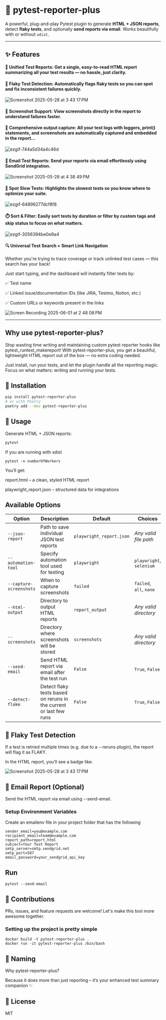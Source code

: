 # 🧪 pytest-reporter-plus

A powerful, plug-and-play Pytest plugin to generate **HTML + JSON reports**, detect **flaky tests**, and optionally **send reports via email**. Works beautifully with or without `xdist`.

---

## ✨ Features

#### 🧩 Unified Test Reports: Get a single, easy-to-read HTML report summarizing all your test results — no hassle, just clarity.

#### 🔄 Flaky Test Detection: Automatically flags flaky tests so you can spot and fix inconsistent failures quickly.

![Screenshot 2025-05-28 at 3 43 17 PM](https://github.com/user-attachments/assets/6fd7a419-58c1-4651-96f7-093ced1f02ee)

#### 📸 Screenshot Support: View screenshots directly in the report to understand failures faster.

#### 📝 Comprehensive output capture: All your test logs with loggers, print() statements, and screenshots are automatically captured and embedded in the report...

![ezgif-744a5d34a4c46d](https://github.com/user-attachments/assets/209cd2c0-d33b-48ec-b58b-8c8991ce35be)

#### 📧 Email Test Reports: Send your reports via email effortlessly using SendGrid integration.

![Screenshot 2025-05-28 at 4 38 49 PM](https://github.com/user-attachments/assets/3f40e206-5dfd-45e9-a511-4dd206cf3318)

#### 🐢 Spot Slow Tests: Highlights the slowest tests so you know where to optimize your suite.

![ezgif-64896277dcf8f8](https://github.com/user-attachments/assets/f5616a07-0dd9-40ed-aa9a-cf9adee3a0b8)

#### ⏱️ Sort & Filter: Easily sort tests by duration or filter by custom tags and skip status to focus on what matters.

![ezgif-3056394be0e9a4](https://github.com/user-attachments/assets/bb60c50a-4709-42f3-8571-19cbd76a93cf)

#### 🔍 Universal Test Search + Smart Link Navigation

Whether you're trying to trace coverage or track unlinked test cases — this search has your back!

Just start typing, and the dashboard will instantly filter tests by: 

✅ Test name

✅ Linked issue/documentation IDs (like JIRA, Testmo, Notion, etc.)

✅ Custom URLs or keywords present in the links


![Screen Recording 2025-06-01 at 2 48 08 PM](https://github.com/user-attachments/assets/057441ac-06a3-421f-aafc-915968a90463)




---

##  Why use pytest-reporter-plus?
Stop wasting time writing and maintaining custom pytest reporter hooks like pytest_runtest_makereport!
With pytest-reporter-plus, you get a beautiful, lightweight HTML report out of the box — no extra coding needed.

Just install, run your tests, and let the plugin handle all the reporting magic. Focus on what matters: writing and running your tests.



## 🚀 Installation

```bash
pip install pytest-reporter-plus
# or with Poetry
poetry add --dev pytest-reporter-plus
```


## 🧾 Usage
Generate HTML + JSON reports:

```bash
pytest
```
If you are running with xdist 

```commandline
pytest -n numberOfWorkers
```
You’ll get:

report.html – a clean, styled HTML report

playwright_report.json – structured data for integrations

## Available Options
| Option                  | Description                                                        | Default                  | Choices                  |
| ----------------------- | ------------------------------------------------------------------ | ------------------------ | ------------------------ |
| `--json-report`         | Path to save individual JSON test reports                          | `playwright_report.json` | *Any valid file path*    |
| `--automation-tool`     | Specify automation tool used for testing                           | `playwright`             | `playwright`, `selenium` |
| `--capture-screenshots` | When to capture screenshots                                        | `failed`                 | `failed`, `all`, `none`  |
| `--html-output`         | Directory to output HTML reports                                   | `report_output`          | *Any valid directory*    |
| `--screenshots`         | Directory where screenshots will be stored                         | `screenshots`            | *Any valid directory*    |
| `--send-email`          | Send HTML report via email after the test run                      | `False`                  | `True`, `False`          |
| `--detect-flake`        | Detect flaky tests based on reruns in the current or last few runs | `False`                  | `True`, `False`          |


## 🔁 Flaky Test Detection
If a test is retried multiple times (e.g. due to a --reruns plugin), the report will flag it as FLAKY.

In the HTML report, you’ll see a badge like:

![Screenshot 2025-05-28 at 3 43 17 PM](https://github.com/user-attachments/assets/6fd7a419-58c1-4651-96f7-093ced1f02ee)


## 📧 Email Report (Optional)
Send the HTML report via email using --send-email.

### Setup Environment Variables
Create an emailenv file in your project folder that has the following

```commandline
sender_email=you@example.com
recipient_email=team@example.com
report_path=report.html
subject=Your Test Report
smtp_server=smtp.sendgrid.net
smtp_port=587
email_password=your_sendgrid_api_key

```

## Run
```commandline
pytest --send-email
```

## 🤝 Contributions
PRs, issues, and feature requests are welcome! Let's make this tool more awesome together.

### Setting up the project is pretty simple
```
docker build -t pytest-reporter-plus .
docker run -it pytest-reporter-plus /bin/bash 
```

## 📛 Naming
Why pytest-reporter-plus?

Because it does more than just reporting – it’s your enhanced test summary companion ✨


## 📜 License

MIT

